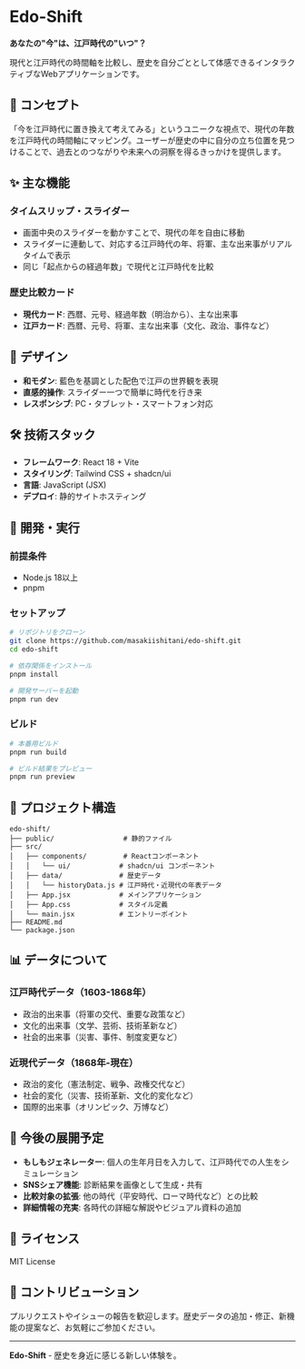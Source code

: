 # Edo-Shift

**あなたの"今"は、江戸時代の"いつ"？**

現代と江戸時代の時間軸を比較し、歴史を自分ごととして体感できるインタラクティブなWebアプリケーションです。

## 🎯 コンセプト

「今を江戸時代に置き換えて考えてみる」というユニークな視点で、現代の年数を江戸時代の時間軸にマッピング。ユーザーが歴史の中に自分の立ち位置を見つけることで、過去とのつながりや未来への洞察を得るきっかけを提供します。

## ✨ 主な機能

### タイムスリップ・スライダー
- 画面中央のスライダーを動かすことで、現代の年を自由に移動
- スライダーに連動して、対応する江戸時代の年、将軍、主な出来事がリアルタイムで表示
- 同じ「起点からの経過年数」で現代と江戸時代を比較

### 歴史比較カード
- **現代カード**: 西暦、元号、経過年数（明治から）、主な出来事
- **江戸カード**: 西暦、元号、将軍、主な出来事（文化、政治、事件など）

## 🎨 デザイン

- **和モダン**: 藍色を基調とした配色で江戸の世界観を表現
- **直感的操作**: スライダー一つで簡単に時代を行き来
- **レスポンシブ**: PC・タブレット・スマートフォン対応

## 🛠️ 技術スタック

- **フレームワーク**: React 18 + Vite
- **スタイリング**: Tailwind CSS + shadcn/ui
- **言語**: JavaScript (JSX)
- **デプロイ**: 静的サイトホスティング

## 🚀 開発・実行

### 前提条件
- Node.js 18以上
- pnpm

### セットアップ

```bash
# リポジトリをクローン
git clone https://github.com/masakiishitani/edo-shift.git
cd edo-shift

# 依存関係をインストール
pnpm install

# 開発サーバーを起動
pnpm run dev
```

### ビルド

```bash
# 本番用ビルド
pnpm run build

# ビルド結果をプレビュー
pnpm run preview
```

## 📁 プロジェクト構造

```
edo-shift/
├── public/                 # 静的ファイル
├── src/
│   ├── components/         # Reactコンポーネント
│   │   └── ui/            # shadcn/ui コンポーネント
│   ├── data/              # 歴史データ
│   │   └── historyData.js # 江戸時代・近現代の年表データ
│   ├── App.jsx            # メインアプリケーション
│   ├── App.css            # スタイル定義
│   └── main.jsx           # エントリーポイント
├── README.md
└── package.json
```

## 📊 データについて

### 江戸時代データ（1603-1868年）
- 政治的出来事（将軍の交代、重要な政策など）
- 文化的出来事（文学、芸術、技術革新など）
- 社会的出来事（災害、事件、制度変更など）

### 近現代データ（1868年-現在）
- 政治的変化（憲法制定、戦争、政権交代など）
- 社会的変化（災害、技術革新、文化的変化など）
- 国際的出来事（オリンピック、万博など）

## 🔮 今後の展開予定

- **もしもジェネレーター**: 個人の生年月日を入力して、江戸時代での人生をシミュレーション
- **SNSシェア機能**: 診断結果を画像として生成・共有
- **比較対象の拡張**: 他の時代（平安時代、ローマ時代など）との比較
- **詳細情報の充実**: 各時代の詳細な解説やビジュアル資料の追加

## 📝 ライセンス

MIT License

## 🤝 コントリビューション

プルリクエストやイシューの報告を歓迎します。歴史データの追加・修正、新機能の提案など、お気軽にご参加ください。

---

**Edo-Shift** - 歴史を身近に感じる新しい体験を。
